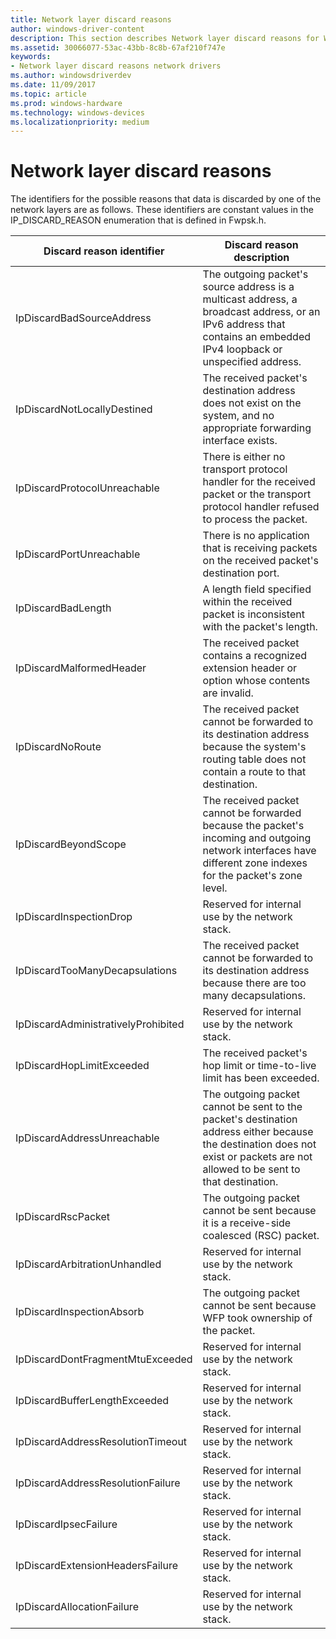 ```yaml
---
title: Network layer discard reasons
author: windows-driver-content
description: This section describes Network layer discard reasons for Windows Filtering Platform callout drivers. |
ms.assetid: 30066077-53ac-43bb-8c8b-67af210f747e
keywords:
- Network layer discard reasons network drivers
ms.author: windowsdriverdev
ms.date: 11/09/2017
ms.topic: article
ms.prod: windows-hardware
ms.technology: windows-devices
ms.localizationpriority: medium
---
```


# Network layer discard reasons

The identifiers for the possible reasons that data is discarded by one of the network layers are as follows. These identifiers are constant values in the IP_DISCARD_REASON enumeration that is defined in Fwpsk.h.

| Discard reason identifier | Discard reason description |
| --- | --- |
| IpDiscardBadSourceAddress | The outgoing packet's source address is a multicast address, a broadcast address, or an IPv6 address that contains an embedded IPv4 loopback or unspecified address. |
| IpDiscardNotLocallyDestined | The received packet's destination address does not exist on the system, and no appropriate forwarding interface exists. |
| IpDiscardProtocolUnreachable | There is either no transport protocol handler for the received packet or the transport protocol handler refused to process the packet. |
| IpDiscardPortUnreachable | There is no application that is receiving packets on the received packet's destination port. |
| IpDiscardBadLength | A length field specified within the received packet is inconsistent with the packet's length. |
| IpDiscardMalformedHeader | The received packet contains a recognized extension header or option whose contents are invalid. |
| IpDiscardNoRoute | The received packet cannot be forwarded to its destination address because the system's routing table does not contain a route to that destination. |
| IpDiscardBeyondScope | The received packet cannot be forwarded because the packet's incoming and outgoing network interfaces have different zone indexes for the packet's zone level. |
| IpDiscardInspectionDrop | Reserved for internal use by the network stack. |
| IpDiscardTooManyDecapsulations | The received packet cannot be forwarded to its destination address because there are too many decapsulations. |
| IpDiscardAdministrativelyProhibited | Reserved for internal use by the network stack. |
| IpDiscardHopLimitExceeded | The received packet's hop limit or time-to-live limit has been exceeded. |
| IpDiscardAddressUnreachable | The outgoing packet cannot be sent to the packet's destination address either because the destination does not exist or packets are not allowed to be sent to that destination. |
| IpDiscardRscPacket | The outgoing packet cannot be sent because it is a receive-side coalesced (RSC) packet. |
| IpDiscardArbitrationUnhandled | Reserved for internal use by the network stack. |
| IpDiscardInspectionAbsorb | The outgoing packet cannot be sent because WFP took ownership of the packet. |
| IpDiscardDontFragmentMtuExceeded | Reserved for internal use by the network stack. |
| IpDiscardBufferLengthExceeded | Reserved for internal use by the network stack. |
| IpDiscardAddressResolutionTimeout | Reserved for internal use by the network stack. |
| IpDiscardAddressResolutionFailure | Reserved for internal use by the network stack. |
| IpDiscardIpsecFailure | Reserved for internal use by the network stack. |
| IpDiscardExtensionHeadersFailure | Reserved for internal use by the network stack. |
| IpDiscardAllocationFailure | Reserved for internal use by the network stack. |


